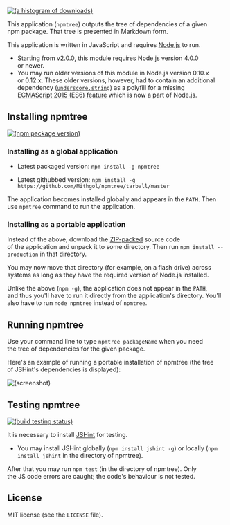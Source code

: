 [![(a histogram of downloads)](https://nodei.co/npm-dl/npmtree.png?height=3)](https://npmjs.org/package/npmtree)

This application (`npmtree`) outputs the tree of dependencies of a given npm package. That tree is presented in Markdown form.

This application is written in JavaScript and requires [Node.js](http://nodejs.org/) to run.
* Starting from v2.0.0, this module requires Node.js version 4.0.0 or newer.
* You may run older versions of this module in Node.js version 0.10.x or 0.12.x. These older versions, however, had to contain an additional dependency ([`underscore.string`](https://www.npmjs.com/package/underscore.string)) as a polyfill for a missing [ECMAScript 2015 (ES6) feature](https://developer.mozilla.org/ru/docs/Web/JavaScript/Reference/Global_Objects/String/repeat) which is now a part of Node.js.

## Installing npmtree

[![(npm package version)](https://nodei.co/npm/npmtree.png?downloads=true&downloadRank=true)](https://npmjs.org/package/npmtree)

### Installing as a global application

* Latest packaged version: `npm install -g npmtree`

* Latest githubbed version: `npm install -g https://github.com/Mithgol/npmtree/tarball/master`

The application becomes installed globally and appears in the `PATH`. Then use `npmtree` command to run the application.

### Installing as a portable application

Instead of the above, download the [ZIP-packed](https://github.com/Mithgol/npmtree/archive/master.zip) source code of the application and unpack it to some directory. Then run `npm install --production` in that directory.

You may now move that directory (for example, on a flash drive) across systems as long as they have the required version of Node.js installed.

Unlike the above (`npm -g`), the application does not appear in the `PATH`, and thus you'll have to run it directly from the application's directory. You'll also have to run `node npmtree` instead of `npmtree`.

## Running npmtree

Use your command line to type `npmtree packageName` when you need the tree of dependencies for the given package.

Here's an example of running a portable installation of npmtree (the tree of JSHint's dependencies is displayed):

![(screenshot)](https://cloud.githubusercontent.com/assets/1088720/7426904/c5184d9e-efd8-11e4-9a01-8fb18fe727db.gif)

## Testing npmtree

[![(build testing status)](https://img.shields.io/travis/Mithgol/npmtree/master.svg?style=plastic)](https://travis-ci.org/Mithgol/npmtree)

It is necessary to install [JSHint](http://jshint.com/) for testing.

* You may install JSHint globally (`npm install jshint -g`) or locally (`npm install jshint` in the directory of npmtree).

After that you may run `npm test` (in the directory of npmtree). Only the JS code errors are caught; the code's behaviour is not tested.

## License

MIT license (see the `LICENSE` file).
